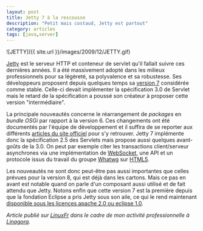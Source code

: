 ```yaml
---
layout: post
title: Jetty 7 à la rescousse
description: "Petit mais costaud, Jetty est partout"
category: articles
tags: [java,server]
---
```


![JETTY]({{ site.url }}/images/2009/12/JETTY.gif)

[Jetty](http://jetty.codehaus.org/jetty/) est le serveur HTTP et conteneur de servlet qu'il fallait suivre ces dernières années. Il a été massivement adopté dans les milieux professionnels pour sa légèreté, sa polyvalence et sa robustesse. Ses développeurs proposent depuis quelques temps sa [version 7](http://www.eclipse.org/jetty/about.php) considérée comme stable. Celle-ci devait implémenter la spécification 3.0 de Servlet mais le retard de la spécification a poussé son créateur à proposer cette version "intermédiaire".

La principale nouveautés concerne le réarrangement de *packages* en *bundle OSGi* par rapport à la version 6. Ces changements ont été documentés par l'équipe de développement et il suffira de se reporter aux différents [articles du site officiel](http://wiki.eclipse.org/Jetty/Starting#Upgrades) pour s'y retrouver. Jetty 7 implémente donc la spécification 2.5 des Servlets mais propose aussi quelques avant-goûts de la 3.0. On peut par exemple citer les transactions client/serveur asynchrones via une implémentation de [WebSocket](http://www.w3.org/TR/2009/WD-websockets-20091222/), une API et un protocole issus du travail du groupe [Whatwg](http://www.whatwg.org/) sur [HTML5](http://dev.w3.org/html5/spec/Overview.html).

Les nouveautés ne sont donc peut-être pas aussi importantes que celles prévues pour la version 8, qui est déjà dans les cartons. Mais ce pas en avant est notable quand on parle d'un composant aussi utilisé et de fait attendu que Jetty. Notons enfin que cette version 7 est la première depuis que la fondation Eclipse a pris Jetty sous son aile, ce qui le rend maintenant [disponible sous les licences apache 2.0 ou eclipse 1.0](http://www.eclipse.org/jetty/licenses.php).

*Article publié sur [LinuxFr](http://linuxfr.org/~galaux/) dans le cadre de mon activité professionnelle à [Linagora](http://linagora.com/).*

